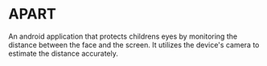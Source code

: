# APART
An android application that protects childrens eyes by monitoring the distance between the face and the screen. It utilizes the device's camera to estimate the distance accurately.
